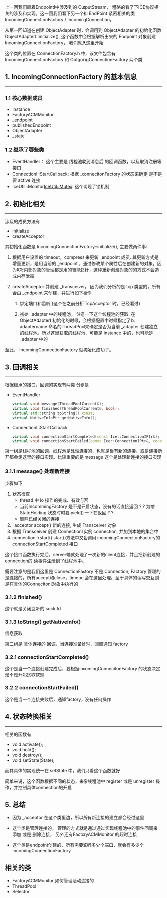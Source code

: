 上一回我们顺着EndpointI中涉及到的 OutputStream， 粗略的看了下ICE协议相关的涉及和实现。这一回我们看下另一个和 EndPoint 紧密相关的类 IncomingConnectionFactory / IncomingConnection。

从第一回知道在创建 ObjectAdapter 时，会调用到 ObjectAdapter 的初始化函数 ObjectAdapterI::initialize(), 这个函数中会根据解析出来的 Endpoint 对象创建 IncomingConnectionFactory， 我们就从这里开始

这个类的位置在 ConnectionFactory.h 中，该文件包含有 IncomingConnectionFactory 和 OutgoingConnectionFactory 两个类

## 1. IncomingConnectionFactory 的基本信息
---

### 1.1 核心数据成员

* Instance
* FactoryACMMonitor
* _endpoint
* publishedEndpoint
* ObjectAdapter
* _state

### 1.2 继承了哪些类

* EventHandler： 这个主要是 线程池收到消息后 的回调函数，以及取消注册等接口
* ConnectionI::StartCallback: 根据 _connecitonFactory 的状态来确定 是不是要 active 连接
* IceUtil::Monitor<IceUtil::Mutex>: 这个实现了锁机制

## 2. 初始化相关
---

涉及的成员方法有
* initialize
* createAcceptor

其初始化函数是 IncomingConnectionFactory::initialize(), 主要做两件事:

1. 根据用户设置的 timeout，compress 来更新 _endpoint 成员.
   其更新方式是增量更新，是用当前的 _endpoint ，通过修改某个属性后在创建新的对象。因为ICE内部对象的管理都是用的智能指针，这种重新创建对象的的方式不会造成内存泄露

2. createAcceptor 并创建 _transceiver， 因为我们分析的是 tcp 类型的，所有会由 _endpoint 来创建，并进行如下操作
    
   1. 绑定端口和监听 (这个在之前分析 TcpAcceptor 时，已经看过)
   
   2. 初始 _adapter 中的线程池。 注意一下这个线程池的获取:
      在 ObjectAdapterI 初始化的时候，会根据配置中时候指定了以 adaptername 命名的ThreadPool来确定是否为当前 _adapter 创建独立的线程池。所以这里获取的线程池，可能是 instance 中的，也可能是 _adapter 中的

至此， IncomingConnectionFactory 就初始化成功了。

## 3. 回调相关
---

根据继承的接口，回调的实现有两类 分别是
* EventHandler
   ``` cpp
   virtual void message(ThreadPoolCurrent&);
   virtual void finished(ThreadPoolCurrent&, bool);
   virtual std::string toString() const;
   virtual NativeInfoPtr getNativeInfo();
   ```
* ConnectionI::StartCallback
   ``` cpp
   virtual void connectionStartCompleted(const Ice::ConnectionIPtr&);
   virtual void connectionStartFailed(const Ice::ConnectionIPtr&, const Ice::LocalException&);
   ```

第一组是线程池的回调，线程池是处理连接的，也就是当有新的连接，或是连接断开都会走这里的接口实现。比较重要的是 message 这个是处理新连接的接口实现

### 3.1.1 message() 处理新连接

步骤如下

1. 状态检查
   * thread 中 io 操作的完成、有效与否
   * 当前IncommingFactory 是不是开启状态，没有的话直接返回
      ? ? 为啥 StateHolding 状态时时要 yield() 一下在返回 ? ?
   * 删除已经关闭的连接
2. _acceptor accept() 新的连接, 生成 Transceiver 对象
3. 根据 Transceiver 创建 ConnectionI 实例 connection, 并加到本地的集合中
4. connection->start()
     start()方法中又会调用 incomingConnecitonFactory的 connectionStartCompleted 接口
   
这个接口函数执行完后，server端就处理了一次新的client连接，并且把新创建的 connection的 读事件注册到了线程池中。

需要注意的是我们这里是 ConnectionFactory 不是 Connection, Factory 管理的是连接的，所有accept和close，timeout会在这里处理。至于具体的读写交互则是在具体的ConnecitonI对象中执行的

### 3.1.2 finished() 

这个就是关闭监听的 sock fd

### 3.1.3 toString() getNativeInfo()
信息获取


第二组是 具体连接的 回调，当连接准备好时，回调通知 factory 

### 3.2.1 connectionStartCompleted()

这个是当一个连接创建完成后，要根据incomingConnecitonFactory 的状态决定是不是开始接收数据

### 3.2.2 connectionStartFailed()

这个是当一个连接失败后，通知factory，没有任何操作

## 4. 状态转换相关
---

相关的函数有
* void activate();
* void hold();
* void destroy();
* void setState(State);

而其具体的实现统一在 setState 中，我们只看这个函数就好

简单来说，这个函数根据不同的状态，来像线程池中 register 或是 unregister 操作，并控制具体connection的开启

## 5. 总结

* 因为 _acceptor 在这个类里边，所以所有新连接的建立都会经过这里

* 这个类是管理连接的。
   管理的方式就是通过通过实现线程池中的事件回调来 添加 或是 删除连接， 另外还有FactoryACMMonitor 的超时连接

* 这个类是endpoint创建的，所有需要监听多少个端口，就会有多少个 IncomingConnectionFactory

## 相关的类
* FactoryACMMonitor 如何管理活动连接的
* ThreadPool
* Selector